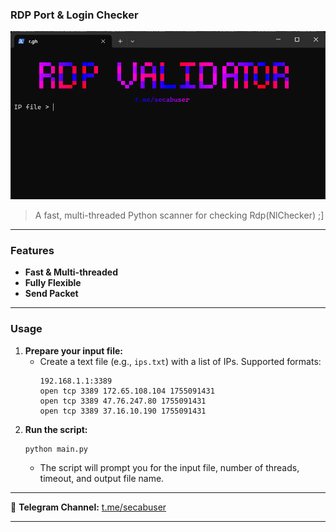 ### **RDP Port & Login Checker**

![Screenshot of Tool](tool_screenshot.png)

> A fast, multi-threaded Python scanner for checking Rdp(NlChecker) ;]

---


### **Features**

  * **Fast & Multi-threaded**
  * **Fully Flexible**
  * **Send Packet**

-----

### **Usage**

1.  **Prepare your input file:**
      * Create a text file (e.g., `ips.txt`) with a list of IPs. Supported formats:
        ```
        192.168.1.1:3389
        open tcp 3389 172.65.108.104 1755091431
        open tcp 3389 47.76.247.80 1755091431
        open tcp 3389 37.16.10.190 1755091431
        ```
2.  **Run the script:**
    ```bash
    python main.py
    ```
      * The script will prompt you for the input file, number of threads, timeout, and output file name.

-----

📢 **Telegram Channel:** [t.me/secabuser](https://t.me/secabuser)

-----
